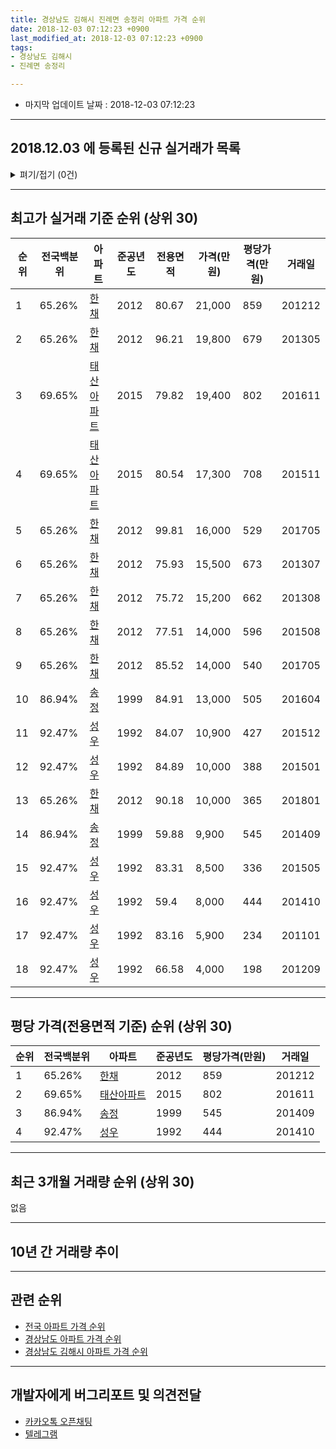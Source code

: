 ```yaml
---
title: 경상남도 김해시 진례면 송정리 아파트 가격 순위
date: 2018-12-03 07:12:23 +0900
last_modified_at: 2018-12-03 07:12:23 +0900
tags:
- 경상남도 김해시
- 진례면 송정리

---
```


* 마지막 업데이트 날짜 : 2018-12-03 07:12:23

---

## 2018.12.03 에 등록된 신규 실거래가 목록

<details>
<summary>펴기/접기 (0건)</summary>
<div markdown="1">

|아파트|전국백분위|준공년도|전용면적|가격(만원)|평당가격(만원)|거래일|
|---|---|---|---|---|---|---|
|없음|||||||


</div>
</details>

---

## 최고가 실거래 기준 순위 (상위 30)


|순위|전국백분위|아파트|준공년도|전용면적|가격(만원)|평당가격(만원)|거래일|
|---|---|---|---|---|---|---|---|
|1|65.26%|[한채](https://search.naver.com/search.naver?query=%EA%B2%BD%EC%83%81%EB%82%A8%EB%8F%84+%EA%B9%80%ED%95%B4%EC%8B%9C+%EC%A7%84%EB%A1%80%EB%A9%B4+%EC%86%A1%EC%A0%95%EB%A6%AC+%ED%95%9C%EC%B1%84)|2012|80.67|21,000|859|201212|
|2|65.26%|[한채](https://search.naver.com/search.naver?query=%EA%B2%BD%EC%83%81%EB%82%A8%EB%8F%84+%EA%B9%80%ED%95%B4%EC%8B%9C+%EC%A7%84%EB%A1%80%EB%A9%B4+%EC%86%A1%EC%A0%95%EB%A6%AC+%ED%95%9C%EC%B1%84)|2012|96.21|19,800|679|201305|
|3|69.65%|[태산아파트](https://search.naver.com/search.naver?query=%EA%B2%BD%EC%83%81%EB%82%A8%EB%8F%84+%EA%B9%80%ED%95%B4%EC%8B%9C+%EC%A7%84%EB%A1%80%EB%A9%B4+%EC%86%A1%EC%A0%95%EB%A6%AC+%ED%83%9C%EC%82%B0%EC%95%84%ED%8C%8C%ED%8A%B8)|2015|79.82|19,400|802|201611|
|4|69.65%|[태산아파트](https://search.naver.com/search.naver?query=%EA%B2%BD%EC%83%81%EB%82%A8%EB%8F%84+%EA%B9%80%ED%95%B4%EC%8B%9C+%EC%A7%84%EB%A1%80%EB%A9%B4+%EC%86%A1%EC%A0%95%EB%A6%AC+%ED%83%9C%EC%82%B0%EC%95%84%ED%8C%8C%ED%8A%B8)|2015|80.54|17,300|708|201511|
|5|65.26%|[한채](https://search.naver.com/search.naver?query=%EA%B2%BD%EC%83%81%EB%82%A8%EB%8F%84+%EA%B9%80%ED%95%B4%EC%8B%9C+%EC%A7%84%EB%A1%80%EB%A9%B4+%EC%86%A1%EC%A0%95%EB%A6%AC+%ED%95%9C%EC%B1%84)|2012|99.81|16,000|529|201705|
|6|65.26%|[한채](https://search.naver.com/search.naver?query=%EA%B2%BD%EC%83%81%EB%82%A8%EB%8F%84+%EA%B9%80%ED%95%B4%EC%8B%9C+%EC%A7%84%EB%A1%80%EB%A9%B4+%EC%86%A1%EC%A0%95%EB%A6%AC+%ED%95%9C%EC%B1%84)|2012|75.93|15,500|673|201307|
|7|65.26%|[한채](https://search.naver.com/search.naver?query=%EA%B2%BD%EC%83%81%EB%82%A8%EB%8F%84+%EA%B9%80%ED%95%B4%EC%8B%9C+%EC%A7%84%EB%A1%80%EB%A9%B4+%EC%86%A1%EC%A0%95%EB%A6%AC+%ED%95%9C%EC%B1%84)|2012|75.72|15,200|662|201308|
|8|65.26%|[한채](https://search.naver.com/search.naver?query=%EA%B2%BD%EC%83%81%EB%82%A8%EB%8F%84+%EA%B9%80%ED%95%B4%EC%8B%9C+%EC%A7%84%EB%A1%80%EB%A9%B4+%EC%86%A1%EC%A0%95%EB%A6%AC+%ED%95%9C%EC%B1%84)|2012|77.51|14,000|596|201508|
|9|65.26%|[한채](https://search.naver.com/search.naver?query=%EA%B2%BD%EC%83%81%EB%82%A8%EB%8F%84+%EA%B9%80%ED%95%B4%EC%8B%9C+%EC%A7%84%EB%A1%80%EB%A9%B4+%EC%86%A1%EC%A0%95%EB%A6%AC+%ED%95%9C%EC%B1%84)|2012|85.52|14,000|540|201705|
|10|86.94%|[송정](https://search.naver.com/search.naver?query=%EA%B2%BD%EC%83%81%EB%82%A8%EB%8F%84+%EA%B9%80%ED%95%B4%EC%8B%9C+%EC%A7%84%EB%A1%80%EB%A9%B4+%EC%86%A1%EC%A0%95%EB%A6%AC+%EC%86%A1%EC%A0%95)|1999|84.91|13,000|505|201604|
|11|92.47%|[성우](https://search.naver.com/search.naver?query=%EA%B2%BD%EC%83%81%EB%82%A8%EB%8F%84+%EA%B9%80%ED%95%B4%EC%8B%9C+%EC%A7%84%EB%A1%80%EB%A9%B4+%EC%86%A1%EC%A0%95%EB%A6%AC+%EC%84%B1%EC%9A%B0)|1992|84.07|10,900|427|201512|
|12|92.47%|[성우](https://search.naver.com/search.naver?query=%EA%B2%BD%EC%83%81%EB%82%A8%EB%8F%84+%EA%B9%80%ED%95%B4%EC%8B%9C+%EC%A7%84%EB%A1%80%EB%A9%B4+%EC%86%A1%EC%A0%95%EB%A6%AC+%EC%84%B1%EC%9A%B0)|1992|84.89|10,000|388|201501|
|13|65.26%|[한채](https://search.naver.com/search.naver?query=%EA%B2%BD%EC%83%81%EB%82%A8%EB%8F%84+%EA%B9%80%ED%95%B4%EC%8B%9C+%EC%A7%84%EB%A1%80%EB%A9%B4+%EC%86%A1%EC%A0%95%EB%A6%AC+%ED%95%9C%EC%B1%84)|2012|90.18|10,000|365|201801|
|14|86.94%|[송정](https://search.naver.com/search.naver?query=%EA%B2%BD%EC%83%81%EB%82%A8%EB%8F%84+%EA%B9%80%ED%95%B4%EC%8B%9C+%EC%A7%84%EB%A1%80%EB%A9%B4+%EC%86%A1%EC%A0%95%EB%A6%AC+%EC%86%A1%EC%A0%95)|1999|59.88|9,900|545|201409|
|15|92.47%|[성우](https://search.naver.com/search.naver?query=%EA%B2%BD%EC%83%81%EB%82%A8%EB%8F%84+%EA%B9%80%ED%95%B4%EC%8B%9C+%EC%A7%84%EB%A1%80%EB%A9%B4+%EC%86%A1%EC%A0%95%EB%A6%AC+%EC%84%B1%EC%9A%B0)|1992|83.31|8,500|336|201505|
|16|92.47%|[성우](https://search.naver.com/search.naver?query=%EA%B2%BD%EC%83%81%EB%82%A8%EB%8F%84+%EA%B9%80%ED%95%B4%EC%8B%9C+%EC%A7%84%EB%A1%80%EB%A9%B4+%EC%86%A1%EC%A0%95%EB%A6%AC+%EC%84%B1%EC%9A%B0)|1992|59.4|8,000|444|201410|
|17|92.47%|[성우](https://search.naver.com/search.naver?query=%EA%B2%BD%EC%83%81%EB%82%A8%EB%8F%84+%EA%B9%80%ED%95%B4%EC%8B%9C+%EC%A7%84%EB%A1%80%EB%A9%B4+%EC%86%A1%EC%A0%95%EB%A6%AC+%EC%84%B1%EC%9A%B0)|1992|83.16|5,900|234|201101|
|18|92.47%|[성우](https://search.naver.com/search.naver?query=%EA%B2%BD%EC%83%81%EB%82%A8%EB%8F%84+%EA%B9%80%ED%95%B4%EC%8B%9C+%EC%A7%84%EB%A1%80%EB%A9%B4+%EC%86%A1%EC%A0%95%EB%A6%AC+%EC%84%B1%EC%9A%B0)|1992|66.58|4,000|198|201209|


---

## 평당 가격(전용면적 기준) 순위 (상위 30)


|순위|전국백분위|아파트|준공년도|평당가격(만원)|거래일|
|---|---|---|---|---|---|
|1|65.26%|[한채](https://search.naver.com/search.naver?query=%EA%B2%BD%EC%83%81%EB%82%A8%EB%8F%84+%EA%B9%80%ED%95%B4%EC%8B%9C+%EC%A7%84%EB%A1%80%EB%A9%B4+%EC%86%A1%EC%A0%95%EB%A6%AC+%ED%95%9C%EC%B1%84)|2012|859|201212|
|2|69.65%|[태산아파트](https://search.naver.com/search.naver?query=%EA%B2%BD%EC%83%81%EB%82%A8%EB%8F%84+%EA%B9%80%ED%95%B4%EC%8B%9C+%EC%A7%84%EB%A1%80%EB%A9%B4+%EC%86%A1%EC%A0%95%EB%A6%AC+%ED%83%9C%EC%82%B0%EC%95%84%ED%8C%8C%ED%8A%B8)|2015|802|201611|
|3|86.94%|[송정](https://search.naver.com/search.naver?query=%EA%B2%BD%EC%83%81%EB%82%A8%EB%8F%84+%EA%B9%80%ED%95%B4%EC%8B%9C+%EC%A7%84%EB%A1%80%EB%A9%B4+%EC%86%A1%EC%A0%95%EB%A6%AC+%EC%86%A1%EC%A0%95)|1999|545|201409|
|4|92.47%|[성우](https://search.naver.com/search.naver?query=%EA%B2%BD%EC%83%81%EB%82%A8%EB%8F%84+%EA%B9%80%ED%95%B4%EC%8B%9C+%EC%A7%84%EB%A1%80%EB%A9%B4+%EC%86%A1%EC%A0%95%EB%A6%AC+%EC%84%B1%EC%9A%B0)|1992|444|201410|


---

## 최근 3개월 거래량 순위 (상위 30)

없음

---

## 10년 간 거래량 추이


<div style="width:100%;">
    <canvas id="deal_progress" height="250"></canvas>
</div>

<script>
new Chart(document.getElementById("deal_progress"), {
    type: 'line',
    data: {
        labels: ['200812','200901','200902','200903','200904','200905','200906','200907','200908','200909','200910','200911','200912','201001','201002','201003','201004','201005','201006','201007','201008','201009','201010','201011','201012','201101','201102','201103','201104','201105','201106','201107','201108','201109','201110','201111','201112','201201','201202','201203','201204','201205','201206','201207','201208','201209','201210','201211','201212','201301','201302','201303','201304','201305','201306','201307','201308','201309','201310','201311','201312','201401','201402','201403','201404','201405','201406','201407','201408','201409','201410','201411','201412','201501','201502','201503','201504','201505','201506','201507','201508','201509','201510','201511','201512','201601','201602','201603','201604','201605','201606','201607','201608','201609','201610','201611','201612','201701','201702','201703','201704','201705','201706','201707','201708','201709','201710','201711','201712','201801','201802','201803','201804','201805','201806','201807','201808','201809','201810','201811','201812'],
        datasets: [{
            label: '실거래 수',
            pointRadius: 1,
            data: [1, 0, 0, 1, 1, 0, 0, 1, 0, 1, 0, 1, 1, 1, 1, 0, 0, 0, 1, 2, 1, 3, 3, 2, 0, 2, 0, 1, 1, 1, 0, 1, 1, 0, 1, 1, 4, 0, 0, 1, 1, 0, 1, 0, 1, 1, 0, 3, 2, 1, 3, 0, 1, 2, 2, 3, 2, 0, 2, 0, 0, 1, 0, 2, 0, 1, 1, 1, 0, 1, 1, 0, 0, 2, 0, 0, 0, 2, 3, 2, 1, 2, 8, 2, 1, 2, 0, 0, 3, 1, 0, 1, 1, 1, 1, 3, 0, 2, 1, 0, 1, 2, 0, 1, 1, 2, 0, 0, 0, 3, 2, 3, 0, 0, 0, 0, 1, 0, 0, 0, 0],
            borderColor: "rgba(255, 201, 14, 1)",
            backgroundColor: "rgba(255, 201, 14, 0.5)",
            fill: true,
        }]
    },
    options: {
        responsive: true,
        title: {
            display: true,
            text: '10년간 거래량 추이'
        },
        tooltips: {
            mode: 'index',
            intersect: false,
        },
        hover: {
            mode: 'nearest',
            intersect: true
        },
        scales: {
            xAxes: [{
                display: true,
                scaleLabel: {
                    display: true,
                    labelString: '년/월'
                }
            }],
            yAxes: [{
                display: true,
                ticks: {
                    suggestedMin: 0,
                },
                scaleLabel: {
                    display: true,
                    labelString: '실거래 수'
                }
            }]
        }
    }
});

</script>


---

## 관련 순위

- [전국 아파트 가격 순위](https://inasie.github.io/apt-ranking/전국)
- [경상남도 아파트 가격 순위](https://inasie.github.io/apt-ranking/경상남도)
- [경상남도 김해시 아파트 가격 순위](https://inasie.github.io/apt-ranking/경상남도-김해시)


---

## 개발자에게 버그리포트 및 의견전달

- [카카오톡 오픈채팅](https://open.kakao.com/o/gLJUAP4)
- [텔레그램](https://t.me/inasie)

